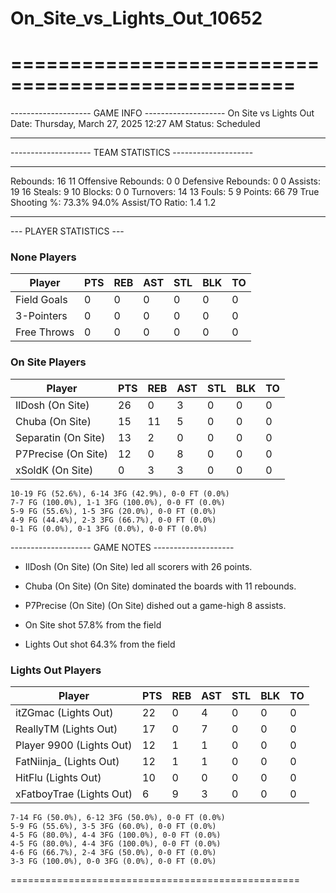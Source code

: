 # On_Site_vs_Lights_Out_10652

==================================================
==================================================

-------------------- GAME INFO --------------------
On Site vs Lights Out
Date: Thursday, March 27, 2025 12:27 AM
Status: Scheduled

--------------------------------------------------

-------------------- TEAM STATISTICS --------------------

---------------------------------------------------------------------------
Rebounds:                 16                        11
Offensive Rebounds:       0                         0
Defensive Rebounds:       0                         0
Assists:                  19                        16
Steals:                   9                         10
Blocks:                   0                         0
Turnovers:                14                        13
Fouls:                    5                         9
Points:                   66                        79
True Shooting %:          73.3%                     94.0%
Assist/TO Ratio:          1.4                       1.2

--------------------------------------------------

--- PLAYER STATISTICS ---

### None Players

|Player|PTS|REB|AST|STL|BLK|TO|
|---|---|---|---|---|---|---|
|Field Goals|0|0|0|0|0|0|
|3-Pointers|0|0|0|0|0|0|
|Free Throws|0|0|0|0|0|0|

### On Site Players

|Player|PTS|REB|AST|STL|BLK|TO|
|---|---|---|---|---|---|---|
|IlDosh (On Site)|26|0|3|0|0|0|
|Chuba (On Site)|15|11|5|0|0|0|
|Separatin (On Site)|13|2|0|0|0|0|
|P7Precise (On Site)|12|0|8|0|0|0|
|xSoldK (On Site)|0|3|3|0|0|0|

```
10-19 FG (52.6%), 6-14 3FG (42.9%), 0-0 FT (0.0%)
7-7 FG (100.0%), 1-1 3FG (100.0%), 0-0 FT (0.0%)
5-9 FG (55.6%), 1-5 3FG (20.0%), 0-0 FT (0.0%)
4-9 FG (44.4%), 2-3 3FG (66.7%), 0-0 FT (0.0%)
0-1 FG (0.0%), 0-1 3FG (0.0%), 0-0 FT (0.0%)
```

-------------------- GAME NOTES --------------------

* IlDosh (On Site) (On Site) led all scorers with 26 points.
* Chuba (On Site) (On Site) dominated the boards with 11 rebounds.
* P7Precise (On Site) (On Site) dished out a game-high 8 assists.

* On Site shot 57.8% from the field

* Lights Out shot 64.3% from the field

### Lights Out Players

|Player|PTS|REB|AST|STL|BLK|TO|
|---|---|---|---|---|---|---|
|itZGmac (Lights Out)|22|0|4|0|0|0|
|ReallyTM (Lights Out)|17|0|7|0|0|0|
|Player 9900 (Lights Out)|12|1|1|0|0|0|
|FatNiinja_ (Lights Out)|12|1|1|0|0|0|
|HitFlu (Lights Out)|10|0|0|0|0|0|
|xFatboyTrae (Lights Out)|6|9|3|0|0|0|

```
7-14 FG (50.0%), 6-12 3FG (50.0%), 0-0 FT (0.0%)
5-9 FG (55.6%), 3-5 3FG (60.0%), 0-0 FT (0.0%)
4-5 FG (80.0%), 4-4 3FG (100.0%), 0-0 FT (0.0%)
4-5 FG (80.0%), 4-4 3FG (100.0%), 0-0 FT (0.0%)
4-6 FG (66.7%), 2-4 3FG (50.0%), 0-0 FT (0.0%)
3-3 FG (100.0%), 0-0 3FG (0.0%), 0-0 FT (0.0%)
```

==================================================
